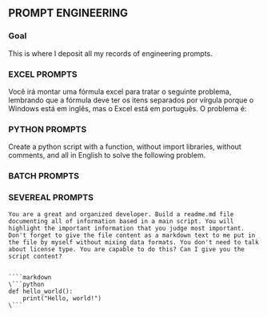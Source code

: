 ## PROMPT ENGINEERING
### Goal

This is where I deposit all my records of engineering prompts.

### EXCEL PROMPTS

Você irá montar uma fórmula excel para tratar o seguinte problema, lembrando que a fórmula deve ter os itens separados por vírgula porque o Windows está em inglês, mas o Excel está em português. O problema é:

### PYTHON PROMPTS

Create a python script with a function, without import libraries, without comments, and all in English to solve the following problem.


### BATCH PROMPTS

### SEVEREAL PROMPTS
````markdonw
You are a great and organized developer. Build a readme.md file documenting all of information based in a main script. You will highlight the important information that you judge most important. Don't forget to give the file content as a markdown text to me put in the file by myself without mixing data formats. You don't need to talk about license type. You are capable to do this? Can I give you the script content?


````markdown
\```python
def hello_world():
    print("Hello, world!")
\```